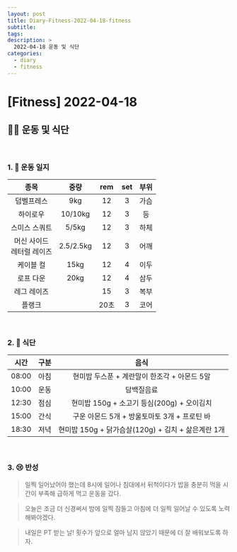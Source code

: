 ```yaml
---
layout: post
title: Diary-Fitness-2022-04-18-fitness
subtitle:
tags:
description: >
  2022-04-18 운동 및 식단
categories:
  - diary
  - fitness
---
```


# [Fitness] 2022-04-18

##  __🏋️‍♀️ 운동 및 식단__   
<br/>

### __1. 📒 운동 일지__ 


| 종목 | 중량 | rem | set | 부위 |
|:----------:|:----------:|:----------:|:----------:|:----------:|
| 덤벨프레스 | 9kg | 12 | 3 | 가슴 |
| 하이로우 | 10/10kg | 12 | 3 | 등 |
| 스미스 스쿼트 | 5/5kg | 12 | 3 | 하체 |
| 머신 사이드 <br/> 레터럴 레이즈 | 2.5/2.5kg | 12 | 3 | 어깨 |
| 케이블 컬 | 15kg | 12 | 4 | 이두 |
| 로프 다운 | 20kg | 12 | 4 | 삼두 |
| 레그 레이즈 |  | 15 | 3 | 복부 |
| 플랭크 |  | 20초 | 3 | 코어 |

<br/>

### __2. 🍗 식단__  

| 시간 | 구분 | 음식 |
|:----------:|:----------:|:----------:|
| 08:00 | 아침 | 현미밥 두스푼 + 계란말이 한조각 + 아몬드 5알 |
| 10:00 | 운동 | 담백질음료 |
| 12:30 | 점심 | 현미밥 150g + 소고기 등심(200g) + 오이김치 |
| 15:00 | 간식 | 구운 아몬드 5개 + 방울토마토 3개 + 프로틴 바 |
| 18:30 | 저녁 | 현미밥 150g + 닭가슴살(120g) + 김치 + 삶은계란 1개 |

<br/>

### __3. 😢 반성__

> 일찍 일어났어야 했는데 8시에 일어나 침대에서 뒤척이다가 밥을 충분히 먹을 시간이 부족해 급하게 먹고 운동을 갔다.

> 오늘은 조금 더 신경써서 밤에 일찍 잠들고 아침에 더 일찍 일어날 수 있도록 노력해봐야겠다.

> 내일은 PT 받는 날! 횟수가 앞으로 얼마 남지 않았기 때문에 더 잘 배워보도록 하자.
